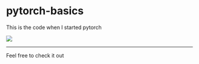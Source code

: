 # pytorch-basics
This is the code when I started pytorch

<img src="https://pytorch.org/tutorials/_static/img/thumbnails/cropped/profiler.png">
<hr>
Feel free to check it out 
